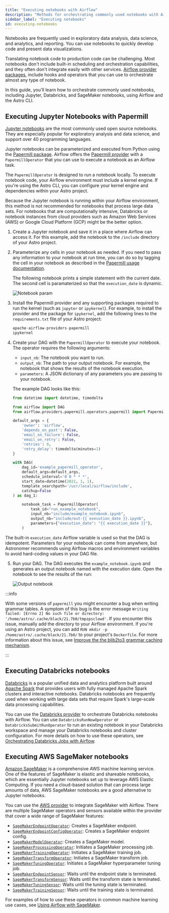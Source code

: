 ```yaml
---
title: "Executing notebooks with Airflow"
description: "Methods for orchestrating commonly used notebooks with Airflow."
sidebar_label: "Executing notebooks"
id: executing-notebooks
---
```


Notebooks are frequently used in exploratory data analysis, data science, and analytics, and reporting. You can use notebooks to quickly develop code and present data visualizations.

Translating notebook code  to production code can be challenging. Most notebooks don't include built-in scheduling and orchestration capabilities, and they often don't integrate easily with other services. [Airflow provider packages](https://registry.astronomer.io/), include hooks and operators that you can use to orchestrate almost any type of notebook.

In this guide, you'll learn how to orchestrate commonly used notebooks, including Jupyter, Databricks, and SageMaker notebooks, using Airflow and the Astro CLI.

## Executing Jupyter Notebooks with Papermill

[Jupyter notebooks](https://jupyter.org/) are the most commonly used open source notebooks. They are especially popular for exploratory analysis and data science, and support over 40 programming languages.

Jupyter notebooks can be parameterized and executed from Python using the [Papermill package](https://papermill.readthedocs.io/en/latest/index.html). Airflow offers the [Papermill provider](https://registry.astronomer.io/providers/papermill) with a `PapermillOperator` that you can use to execute a notebook as an Airflow task.

The `PapermillOperator` is designed to run a notebook locally. To execute notebook code, your Airflow environment  must include a kernel engine. If you're using the Astro CLI, you can configure your kernel engine and dependencies within your Astro project.

Because the Jupyter notebook is running within your Airflow environment, this method is not recommended for notebooks that process large data sets. For notebooks that are computationally intensive, Databricks or notebook instances from cloud providers such as Amazon Web Services (AWS) or Google Cloud Platform (GCP) might be the better option.

1. Create a Jupyter notebook and save it in a place where Airflow can access it. For this example, add the notebook to the `/include` directory of your Astro project.
2. Parameterize any cells in your notebook as needed. If you need to pass any information to your notebook at run time, you can do so by tagging the cell in your notebook as described in the [Papermill usage documentation](https://papermill.readthedocs.io/en/latest/usage-parameterize.html).

    The following notebook prints a simple statement with the current date. The second cell is paramaterized so that the `execution_date` is dynamic.

    ![Notebook param](/img/guides/parameterized_notebook.png)

3. Install the Papermill provider and any supporting packages required to run the kernel (such as `jupyter` or `ipykernel`). For example, to install the provider and the package for `ipykernel`, add the following lines to the `requirements.txt` file of your Astro project:

    ```python
    apache-airflow-providers-papermill
    ipykernel
    ```

4. Create your DAG with the `PapermillOperator` to execute your notebook. The operator requires the following arguments:

    - `input_nb`: The notebook you want to run.
    - `output_nb`: The path to your output notebook. For example, the notebook that shows the results of the notebook execution.
    - `parameters`: A JSON dictionary of any parameters you are passing to your notebook.

    The example DAG looks like this:

    ```python
    from datetime import datetime, timedelta

    from airflow import DAG
    from airflow.providers.papermill.operators.papermill import PapermillOperator

    default_args = {
        'owner': 'airflow',
        'depends_on_past': False,
        'email_on_failure': False,
        'email_on_retry': False,
        'retries': 0,
        'retry_delay': timedelta(minutes=1)
    }

    with DAG(
        dag_id='example_papermill_operator',
        default_args=default_args,
        schedule_interval='0 0 * * *',
        start_date=datetime(2021, 1, 1),
        template_searchpath='/usr/local/airflow/include',
        catchup=False
    ) as dag_1:

        notebook_task = PapermillOperator(
            task_id="run_example_notebook",
            input_nb="include/example_notebook.ipynb",
            output_nb="include/out-{{ execution_date }}.ipynb",
            parameters={"execution_date": "{{ execution_date }}"},
        )
    ```

 The built-in `execution_date` Airflow variable is used so that the DAG is idempotent. Parameters for your notebook can come from anywhere, but Astronomer recommends using Airflow macros and environment variables to avoid hard-coding values in your DAG file.

5. Run your DAG. The DAG executes the `example_notebook.ipynb` and generates an output notebook named with the execution date. Open the notebook to see the results of the run:

    ![Output notebook](/img/guides/notebook_output.png)

:::info

With some versions of `papermill` you might encounter a bug when writing grammar tables. A symptom of this bug is the error message  `Writing failed: [Errno 2] No such file or directory: '/home/astro/.cache/black/21.7b0/tmpzpsclowd'`. If you encounter this issue, manually add the directory to your Airflow environment. If you're using an Astro project, you can add `RUN mkdir -p /home/astro/.cache/black/21.7b0/` to your project's `Dockerfile`. For more information about this issue, see [Improve the the blib2to3 grammar caching mechanism](https://github.com/psf/black/issues/1143).

:::

## Executing Databricks notebooks

[Databricks](https://databricks.com/) is a popular unified data and analytics platform built around [Apache Spark](https://spark.apache.org/) that provides users with fully managed Apache Spark clusters and interactive notebooks. Databricks notebooks are frequently used when working with large data sets that require Spark's large-scale data processing capabilities.

You can use the  [Databricks provider](https://registry.astronomer.io/providers/databricks) to orchestrate Databricks notebooks with Airflow. You can use `DatabricksRunNowOperator` or `DatabricksSubmitRunOperator`  to run an existing notebook in your Databricks workspace and manage your Databricks notebooks and cluster configuration. For more details on how to use these operators, see [Orchestrating Databricks Jobs with Airflow](https://www.astronomer.io/guides/airflow-databricks).

## Executing AWS SageMaker notebooks

[Amazon SageMaker](https://aws.amazon.com/sagemaker/) is a comprehensive AWS machine learning service. One of the features of SageMaker is elastic and shareable notebooks, which are essentially Jupyter notebooks set up to leverage AWS Elastic Computing. If you need a cloud-based solution that can process large amounts of data, AWS SageMaker notebooks are a good alternative to Jupyter notebooks.

You can use the [AWS provider](https://registry.astronomer.io/providers/amazon/) to integrate SageMaker with Airflow. There are multiple SageMaker operators and sensors available within the provider that cover a wide range of SageMaker features:

- [`SageMakerEndpointOperator`](https://registry.astronomer.io/providers/amazon/modules/sagemakerendpointoperator): Creates a SageMaker endpoint.
- [`SageMakerEndpointConfigOperator`](https://registry.astronomer.io/providers/amazon/modules/sagemakerendpointconfigoperator): Creates a SageMaker endpoint config.
- [`SageMakerModelOperator`](https://registry.astronomer.io/providers/amazon/modules/sagemakermodeloperator): Creates a SageMaker model.
- [`SageMakerProcessingOperator`](https://registry.astronomer.io/providers/amazon/modules/sagemakerprocessingoperator): Initiates a SageMaker processing job.
- [`SageMakerTrainingOperator`](https://registry.astronomer.io/providers/amazon/modules/sagemakertrainingoperator): Initiates a SageMaker training job.
- [`SageMakerTransformOperator`](https://registry.astronomer.io/providers/amazon/modules/sagemakertransformoperator): Initiates a SageMaker transform job.
- [`SageMakerTuningOperator`](https://registry.astronomer.io/providers/amazon/modules/sagemakertuningoperator): Initiates a SageMaker hyperparameter tuning job.
- [`SageMakerEndpointSensor`](https://registry.astronomer.io/providers/amazon/modules/sagemakerendpointsensor): Waits until the endpoint state is terminated.
- [`SageMakerTransformSensor`](https://registry.astronomer.io/providers/amazon/modules/sagemakertransformsensor): Waits until the transform state is terminated.
- [`SageMakerTuningSensor`](https://registry.astronomer.io/providers/amazon/modules/sagemakertuningsensor): Waits until the tuning state is terminated.
- [`SageMakerTrainingSensor`](https://registry.astronomer.io/providers/amazon/modules/sagemakertrainingsensor): Waits until the training state is terminated.

For examples of how to use these operators in common machine learning use cases, see [Using Airflow with SageMaker](https://www.astronomer.io/guides/airflow-sagemaker).
